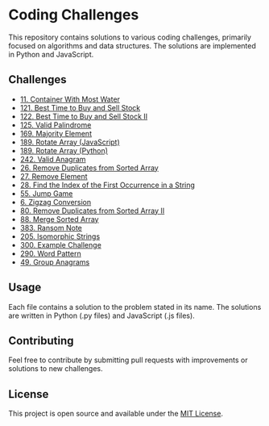 # Coding Challenges

This repository contains solutions to various coding challenges, primarily focused on algorithms and data structures. The solutions are implemented in Python and JavaScript.

## Challenges

- [11. Container With Most Water](11.%20Container%20With%20Most%20Water.py)
- [121. Best Time to Buy and Sell Stock](121.%20Best%20Time%20to%20Buy%20and%20Sell%20Stock.py)
- [122. Best Time to Buy and Sell Stock II](122.%20Best%20Time%20to%20Buy%20and%20Sell%20Stock%20II.py)
- [125. Valid Palindrome](125.%20Valid%20Palindrome.py)
- [169. Majority Element](169.%20Majority%20Element.py)
- [189. Rotate Array (JavaScript)](189.%20Rotate%20Array.js)
- [189. Rotate Array (Python)](189.%20Rotate%20Array.py)
- [242. Valid Anagram](242.%20Valid%20Anagram.py)
- [26. Remove Duplicates from Sorted Array](26.%20Remove%20Duplicates%20from%20Sorted%20Array.py)
- [27. Remove Element](27.%20Remove%20Element.py)
- [28. Find the Index of the First Occurrence in a String](28.%20Find%20the%20Index%20of%20the%20First%20Occurrence%20in%20a%20String.py)
- [55. Jump Game](55.%20Jump%20Game.py)
- [6. Zigzag Conversion](6.%20Zigzag%20Conversion.py)
- [80. Remove Duplicates from Sorted Array II](80.%20Remove%20Duplicates%20from%20Sorted%20Array%20II.py)
- [88. Merge Sorted Array](88.%20Merge%20Sorted%20Array.py)
- [383. Ransom Note](383.%20Ransom%20Note.py)
- [205. Isomorphic Strings](205.%20Isomorphic%20Strings.py)
- [300. Example Challenge](300.%20Example%20Challenge.py)
- [290. Word Pattern](290.%20Word%20Pattern.py)
- [49. Group Anagrams](49.%20Group%20Anagrams.py)

## Usage

Each file contains a solution to the problem stated in its name. The solutions are written in Python (.py files) and JavaScript (.js files).

## Contributing

Feel free to contribute by submitting pull requests with improvements or solutions to new challenges.

## License

This project is open source and available under the [MIT License](LICENSE).